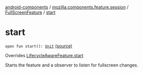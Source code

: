 [android-components](../../index.md) / [mozilla.components.feature.session](../index.md) / [FullScreenFeature](index.md) / [start](./start.md)

# start

`open fun start(): `[`Unit`](https://kotlinlang.org/api/latest/jvm/stdlib/kotlin/-unit/index.html) [(source)](https://github.com/mozilla-mobile/android-components/blob/master/components/feature/session/src/main/java/mozilla/components/feature/session/FullScreenFeature.kt#L27)

Overrides [LifecycleAwareFeature.start](../../mozilla.components.support.base.feature/-lifecycle-aware-feature/start.md)

Starts the feature and a observer to listen for fullscreen changes.

